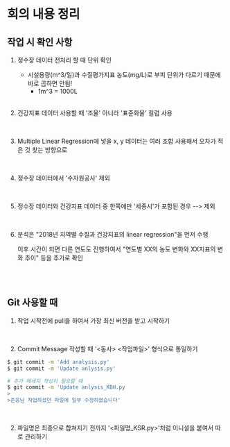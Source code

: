 # 회의 내용 정리

## 작업 시 확인 사항

1. 정수장 데이터 전처리 할 때 단위 확인

   - 시설용량(m^3/일)과 수질평가지표 농도(mg/L)로 부피 단위가 다르기 때문에 바로 곱하면 안됨!
     - 1m^3 = 1000L

   <br>

2. 건강지표 데이터 사용할 때 '조율' 아니라 '표준화율' 컬럼 사용

   <br>

3. Multiple Linear Regression에 넣을 x, y 데이터는 여러 조합 사용해서 오차가 적은 것 찾는 방향으로

   <br>

4. 정수장 데이터에서 '수자원공사' 제외

   <br>

5. 정수장 데이터와 건강지표 데이터 중 한쪽에만 '세종시'가 포함된 경우 --> 제외

   <br>

6. 분석은 "2018년 지역별 수질과 건강지표의 linear regression"을 먼저 수행

   이후 시간이 되면 다른 연도도 진행하여서 "연도별 XX의 농도 변화와 XX지표의 변화 추이" 등을 추가로 확인 

<br>

<br>

## Git 사용할 때

1. 작업 시작전에 pull을 하여서 가장 최신 버전을 받고 시작하기

   <br>

2. Commit Message 작성할 때 '<동사> <작업파일>' 형식으로 통일하기

```bash
$ git commit -m 'Add analysis.py'
$ git commit -m 'Update anlysis.py'

# 추가 메세지 작성이 필요할 때
$ git commit -m 'Update anlysis_KBH.py
>
>준웅님 작업하셨던 파일에 일부 수정하였습니다'  
```

<br>

2. 파일명은 최종으로 합쳐지기 전까지 '<파일명_KSR.py>'처럼 이니셜을 붙여서 따로 관리하기

   
